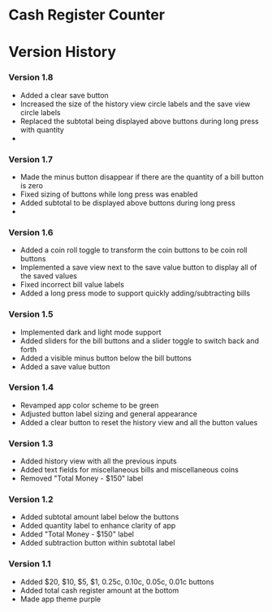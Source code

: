 
# Cash Register Counter
# Version History

### Version 1.8
- Added a clear save button
- Increased the size of the history view circle labels and the save view circle labels
- Replaced the subtotal being displayed above buttons during long press with quantity
- 
### Version 1.7
- Made the minus button disappear if there are the quantity of a bill button is zero
- Fixed sizing of buttons while long press was enabled
- Added subtotal to be displayed above buttons during long press
- 
### Version 1.6
- Added a coin roll toggle to transform the coin buttons to be coin roll buttons
- Implemented a save view next to the save value button to display all of the saved values
- Fixed incorrect bill value labels
- Added a long press mode to support quickly adding/subtracting bills

### Version 1.5
- Implemented dark and light mode support
- Added sliders for the bill buttons and a slider toggle to switch back and forth
- Added a visible minus button below the bill buttons
- Added a save value button

### Version 1.4
- Revamped app color scheme to be green
- Adjusted button label sizing and general appearance
- Added a clear button to reset the history view and all the button values

### Version 1.3
- Added history view with all the previous inputs
- Added text fields for miscellaneous bills and miscellaneous coins
- Removed "Total Money - $150" label

### Version 1.2
- Added subtotal amount label below the buttons
- Added quantity label to enhance clarity of app
- Added "Total Money - $150" label
- Added subtraction button within subtotal label

### Version 1.1
- Added $20, $10, $5, $1, 0.25c, 0.10c, 0.05c, 0.01c buttons
- Added total cash register amount at the bottom
- Made app theme purple

